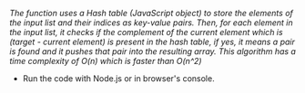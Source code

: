_The function uses a Hash table (JavaScript object) to store the elements of the input list and their indices as key-value pairs. Then, for each element in the input list, it checks if the complement of the current element which is (target - current element) is present in the hash table, if yes, it means a pair is found and it pushes that pair into the resulting array._
_This algorithm has a time complexity of O(n) which is faster than O(n^2)_

- Run the code with Node.js or in browser's console.
